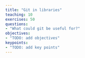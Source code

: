 ```yaml
---
title: "Git in libraries"
teaching: 10
exercises: 50
questions:
- "What could git be useful for?"
objectives:
- "TODO: add objectives"
keypoints:
- "TODO: add key points"
---
```


